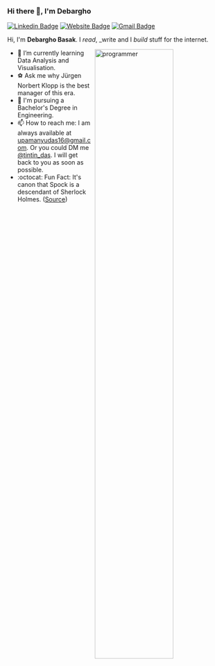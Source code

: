 ### Hi there 👋, I'm Debargho

<!--
**Debargho99/Debargho99** is a ✨ _special_ ✨ repository because its `README.md` (this file) appears on your GitHub profile.

Here are some ideas to get you started:

- 🔭 I’m currently working on ...
- 🌱 I’m currently learning ...
- 👯 I’m looking to collaborate on ...
- 🤔 I’m looking for help with ...
- 💬 Ask me about ...
- 📫 How to reach me: ...
- 😄 Pronouns: ...
- ⚡ Fun fact: ...
-->


[![Linkedin Badge](https://img.shields.io/badge/-debargho_Basak-2867b2?style=flat&logo=Linkedin&logoColor=white&link=https://www.linkedin.com/in/debargho-basak-477b43150/)](https://www.linkedin.com/in/debargho-basak-477b43150/)
[![Website Badge](https://img.shields.io/badge/-tintindas.io-ff7139?style=flat&logo=Firefox-Browser&logoColor=white&link=https://tintindas.github.io/)](https://tintindas.github.io/)
[![Gmail Badge](https://img.shields.io/badge/-upamanyudas16-D14836?style=flat&logo=gmail&logoColor=white&link=mailto:upamanyudas16@gmail.com)](mailto:upamanyudas16@gmail.com)

<!-- [![Medium Badge](https://img.shields.io/badge/-debargho__basak-12100E?style=flat&logo=medium&logoColor=white&link=)]() -->

Hi, I'm **Debargho Basak**. I _read_, _write and I _build_ stuff for the internet.

<a href='https://undraw.co/'> 
    <img align='right' alt='programmer' width=60% src='./undraw_web_developer_p3e5.svg' />
</a>

- 🌱 I’m currently learning Data Analysis and Visualisation.
- :soccer: Ask me why Jürgen Norbert Klopp is the best manager of this era.
- 💼 I'm pursuing a Bachelor's Degree in Engineering.
- 📫 How to reach me: I am always available at [upamanyudas16@gmail.com](mailto:upamanyudas16@gmail.com). Or you could DM me [@tintin_das](https://twitter.com/tintin_das/). I will get back to you as soon as possible.
- :octocat: Fun Fact: It's canon that Spock is a descendant of Sherlock Holmes. ([Source](https://memory-alpha.fandom.com/wiki/Sherlock_Holmes))
